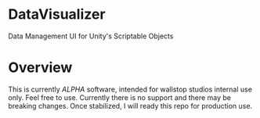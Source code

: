 # DataVisualizer
Data Management UI for Unity's Scriptable Objects

# Overview
This is currently *ALPHA* software, intended for wallstop studios internal use only. Feel free to use. Currently there is no support and there may be breaking changes. Once stabilized, I will ready this repo for production use.
